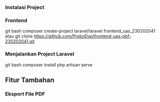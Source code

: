 ### Instalasi Project
### Frontend
git bash
composer create-project laravel/laravel frontend_uas_230202041
atau git clone https://github.com/ProboDwi/frontend-uas-pbf-230202041.git


### Menjalankan Project Laravel
git bash 
composer install
php artisan serve


## Fitur Tambahan
### Eksport File PDF
